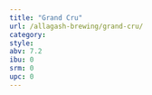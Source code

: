 ```yaml
---
title: "Grand Cru"
url: /allagash-brewing/grand-cru/
category: 
style: 
abv: 7.2
ibu: 0
srm: 0
upc: 0
---
```


